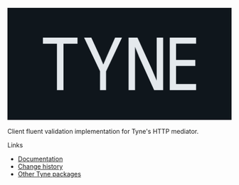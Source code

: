 ![Tyne logo](https://raw.githubusercontent.com/alexnoddings/Tyne/main/assets/logo-letterbox.svg)

Client fluent validation implementation for Tyne's HTTP mediator.

Links
- [Documentation](https://alexnoddings.github.io/Tyne/docs/packages/Tyne.HttpMediator.Client.html)
- [Change history](https://alexnoddings.github.io/Tyne/docs/changes/index.html)
- [Other Tyne packages](https://alexnoddings.github.io/Tyne/docs/packages/index.html)
